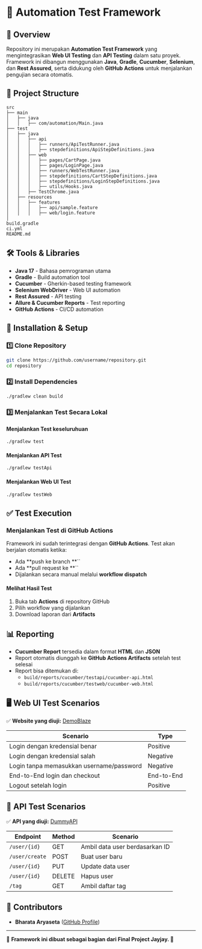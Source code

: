 # 🚀 Automation Test Framework

## 📌 Overview

Repository ini merupakan **Automation Test Framework** yang mengintegrasikan **Web UI Testing** dan **API Testing** dalam satu proyek. Framework ini dibangun menggunakan **Java**, **Gradle**, **Cucumber**, **Selenium**, dan **Rest Assured**, serta didukung oleh **GitHub Actions** untuk menjalankan pengujian secara otomatis.

## 📂 Project Structure

```
src
├── main
│   ├── java
│   │   ├── com/automation/Main.java
├── test
│   ├── java
│   │   ├── api
│   │   │   ├── runners/ApiTestRunner.java
│   │   │   ├── stepdefinitions/ApiStepDefinitions.java
│   │   ├── web
│   │   │   ├── pages/CartPage.java
│   │   │   ├── pages/LoginPage.java
│   │   │   ├── runners/WebTestRunner.java
│   │   │   ├── stepdefinitions/CartStepDefinitions.java
│   │   │   ├── stepdefinitions/LoginStepDefinitions.java
│   │   │   ├── utils/Hooks.java
│   │   ├── TestChrome.java
│   ├── resources
│   │   ├── features
│   │   │   ├── api/sample.feature
│   │   │   ├── web/login.feature
│
build.gradle
ci.yml
README.md
```

## 🛠️ Tools & Libraries

- **Java 17** - Bahasa pemrograman utama
- **Gradle** - Build automation tool
- **Cucumber** - Gherkin-based testing framework
- **Selenium WebDriver** - Web UI automation
- **Rest Assured** - API testing
- **Allure & Cucumber Reports** - Test reporting
- **GitHub Actions** - CI/CD automation

## 🚀 Installation & Setup

### **1️⃣ Clone Repository**

```sh
git clone https://github.com/username/repository.git
cd repository
```

### **2️⃣ Install Dependencies**

```sh
./gradlew clean build
```

### **3️⃣ Menjalankan Test Secara Lokal**

#### **Menjalankan Test keseluruhuan**

```sh
./gradlew test
```

#### **Menjalankan API Test**

```sh
./gradlew testApi
```

#### **Menjalankan Web UI Test**

```sh
./gradlew testWeb
```

## ✅ Test Execution

### **Menjalankan Test di GitHub Actions**

Framework ini sudah terintegrasi dengan **GitHub Actions**. Test akan berjalan otomatis ketika:

- Ada **push ke branch **``
- Ada **pull request ke **``
- Dijalankan secara manual melalui **workflow dispatch**

#### **Melihat Hasil Test**

1. Buka tab **Actions** di repository GitHub
2. Pilih workflow yang dijalankan
3. Download laporan dari **Artifacts**

## 📊 Reporting

- **Cucumber Report** tersedia dalam format **HTML** dan **JSON**
- Report otomatis diunggah ke **GitHub Actions Artifacts** setelah test selesai
- Report bisa ditemukan di:
    - `build/reports/cucumber/testapi/cucumber-api.html`
    - `build/reports/cucumber/testweb/cucumber-web.html`

## 🖥️ Web UI Test Scenarios

✅ **Website yang diuji:** [DemoBlaze](https://www.demoblaze.com/)

| Scenario                                 | Type       |
|------------------------------------------| ---------- |
| Login dengan kredensial benar            | Positive   |
| Login dengan kredensial salah            | Negative   |
| Login tanpa memasukkan username/password | Negative   |
| End-to-End login dan checkout            | End-to-End |
| Logout setelah login                     | Positive   |

## 🔗 API Test Scenarios

✅ **API yang diuji:** [DummyAPI](https://dummyapi.io/docs/)

| Endpoint       | Method | Scenario                       |
| -------------- | ------ | ------------------------------ |
| `/user/{id}`   | GET    | Ambil data user berdasarkan ID |
| `/user/create` | POST   | Buat user baru                 |
| `/user/{id}`   | PUT    | Update data user               |
| `/user/{id}`   | DELETE | Hapus user                     |
| `/tag`         | GET    | Ambil daftar tag               |

## 👥 Contributors

- **Bharata Aryaseta** ([GitHub Profile](https://github.com/bedless666/))

---

🎯 **Framework ini dibuat sebagai bagian dari Final Project Jayjay. 🚀**

